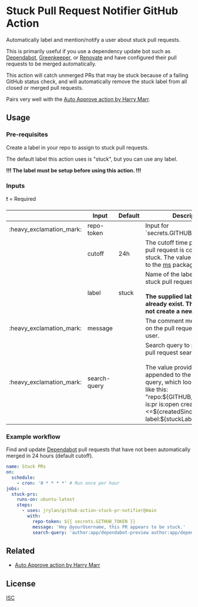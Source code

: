 <!-- spell-checker:ignore dependabot greenkeeper marr -->

# Stuck Pull Request Notifier GitHub Action

Automatically label and mention/notify a user about stuck pull requests.

This is primarily useful if you use a dependency update bot such as
[Dependabot][dependabot], [Greenkeeper][greenkeeper], or [Renovate][renovate]
and have configured their pull requests to be merged automatically.

This action will catch unmerged PRs that may be stuck because of a failing
GitHub status check, and will automatically remove the stuck label from
all closed or merged pull requests.

Pairs very well with the [Auto Approve action by Harry Marr][auto-approve].

## Usage

### Pre-requisites

Create a label in your repo to assign to stuck pull requests.

The default label this action uses is "stuck", but you can use any label.

**!!! The label must be setup before using this action. !!!**

### Inputs

:heavy_exclamation_mark: = Required

<table>
  <thead>
    <tr>
      <th width="1%">&nbsp;</th>
      <th width="20%">Input</th>
      <th width="10%">Default</th>
      <th width="69%">Description</th>
    </tr>
  </thead>
  <tbody>
    <tr>
      <td>:heavy_exclamation_mark:</td>
      <td>repo-token</td>
      <td>&nbsp;</td>
      <td>Input for `secrets.GITHUB_TOKEN`.</td>
    </tr>
    <tr>
      <td>&nbsp;</td>
      <td>cutoff</td>
      <td>24h</td>
      <td>The cutoff time period before a pull request is considered stuck. The value will be passed to the <a href="https://www.npmjs.com/package/ms">ms</a> package.</td>
    </tr>
    <tr>
      <td>&nbsp;</td>
      <td>label</td>
      <td>stuck</td>
      <td>
        Name of the label to assign to stuck pull requests.<br /><br />
        <strong>The supplied label must already exist. This action will not create a new label.</strong>
      </td>
    </tr>
    <tr>
      <td>:heavy_exclamation_mark:</td>
      <td>message</td>
      <td>&nbsp;</td>
      <td>The comment message to post on the pull request to notify a user.</td>
    </tr>
    <tr>
      <td>:heavy_exclamation_mark:</td>
      <td>search-query</td>
      <td>&nbsp;</td>
      <td>
        Search query to pass to the pull request search.<br/><br />
        The value provided will be appended to the base search query, which looks something like this:<br />
        "repo:${GITHUB_REPOSITORY} is:pr is:open created:<=${createdSinceCutOff} -label:${stuckLabel}"
      </td>
    </tr>
  </tbody>
</table>

### Example workflow

Find and update [Dependabot][dependabot] pull requests that have not been automatically merged in 24 hours (default cutoff).

```yaml
name: Stuck PRs
on:
  schedule:
    - cron: '0 * * * *' # Run once per hour
jobs:
  stuck-prs:
    runs-on: ubuntu-latest
    steps:
      - uses: jrylan/github-action-stuck-pr-notifier@main
        with:
          repo-token: ${{ secrets.GITHUB_TOKEN }}
          message: 'Hey @yourUsername, this PR appears to be stuck.'
          search-query: 'author:app/dependabot-preview author:app/dependabot'
```

## Related

- [Auto Approve action by Harry Marr][auto-approve]

## License

[ISC](https://github.com/jrylan/github-action-stuck-pr-notifier/blob/main/LICENSE)

[auto-approve]: https://github.com/marketplace/actions/auto-approve
[dependabot]: https://dependabot.com/
[greenkeeper]: https://github.com/marketplace/greenkeeper
[renovate]: https://github.com/marketplace/renovate
